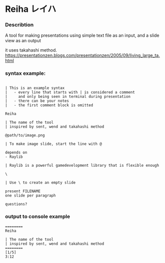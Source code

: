 # Reiha レイハ

### Describtion

A tool for making presentations using simple text file as an input, and a slide view as an output

it uses takahashi method.
https://presentationzen.blogs.com/presentationzen/2005/09/living_large_ta.html

### syntax example:

```

| This is an example syntax
|   - every line that starts with | is considered a comment
|     and only being seen in terminal during presentation
|   - there can be your notes
|   - the first comment block is omitted

Reiha

| The name of the tool
| inspired by sent, wend and takahashi method

@path/to/image.png

| To make image slide, start the line with @

depends on
- Raylib

| Raylib is a powerful gamedevelopment library that is flexible enough

\

| Use \ to create an empty slide

present FILENAME
one slide per paragraph

questions?
```

### output to console example

```
========
Reiha

| The name of the tool
| inspired by sent, wend and takahashi method
========
[1/5]
3:12
``` 